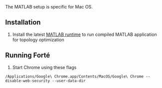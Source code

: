 <div class="alert alert-success">
The MATLAB setup is specific for Mac OS.
</div>

## Installation
1. Install the latest [MATLAB runtime](https://www.mathworks.com/products/compiler/matlab-runtime.html) to run compiled MATLAB application for topology optimization

## Running Forté
1. Start Chrome using these flags
```shell
/Applications/Google\ Chrome.app/Contents/MacOS/Google\ Chrome --disable-web-security --user-data-dir
```
